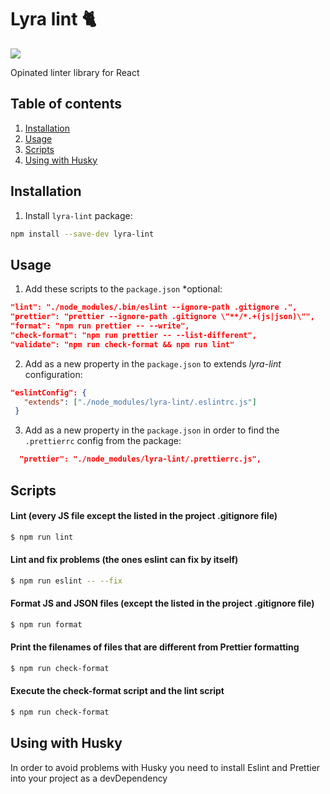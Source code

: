 # Lyra lint 🐈

[![](https://img.shields.io/npm/v/lyra-lint)](https://www.npmjs.com/package/lyra-lint)

Opinated linter library for React

## Table of contents

1. [Installation](#installation)
2. [Usage](#usage)
3. [Scripts](#scripts)
4. [Using with Husky](#using-with-husky)
​
## Installation

1. Install `lyra-lint` package:
```sh
npm install --save-dev lyra-lint
```

## Usage

1. Add these scripts to the `package.json` *optional:

```json
"lint": "./node_modules/.bin/eslint --ignore-path .gitignore .",
"prettier": "prettier --ignore-path .gitignore \"**/*.+(js|json)\"",
"format": "npm run prettier -- --write",
"check-format": "npm run prettier -- --list-different",
"validate": "npm run check-format && npm run lint"
```

2. Add as a new property in the `package.json` to extends *lyra-lint* configuration:
​
```json
"eslintConfig": {
   "extends": ["./node_modules/lyra-lint/.eslintrc.js"]
 }
```

3. Add as a new property in the `package.json` in order to find the `.prettierrc` config from the package:

```json
  "prettier": "./node_modules/lyra-lint/.prettierrc.js",
```

## Scripts

#### Lint (every JS file except the listed in the project .gitignore file)

```sh
$ npm run lint
```

#### Lint and fix problems (the ones eslint can fix by itself)

```sh
$ npm run eslint -- --fix
```

#### Format JS and JSON files (except the listed in the project .gitignore file)

```sh
$ npm run format
```

#### Print the filenames of files that are different from Prettier formatting

```sh
$ npm run check-format
```

#### Execute the check-format script and the lint script

```sh
$ npm run check-format
```

## Using with Husky

In order to avoid problems with Husky you need to install Eslint and Prettier into your project as a devDependency
